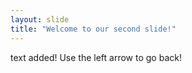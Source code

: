 ```yaml
---
layout: slide
title: "Welcome to our second slide!"
---
```

text added!
Use the left arrow to go back!
